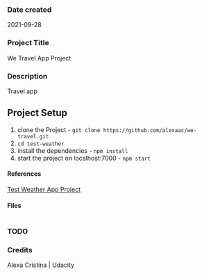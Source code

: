 ### Date created

2021-09-28

### Project Title

We Travel App Project

### Description

Travel app

## Project Setup

1. clone the Project - `git clone https://github.com/alexaac/we-travel.git`
2. `cd test-weather`
3. install the dependencies - `npm install`
4. start the project on localhost:7000 - `npm start`

#### References

[Test Weather App Project](https://github.com/alexaac/test-weather.git)

#### Files

```bash

```

### TODO

### Credits

Alexa Cristina | Udacity
